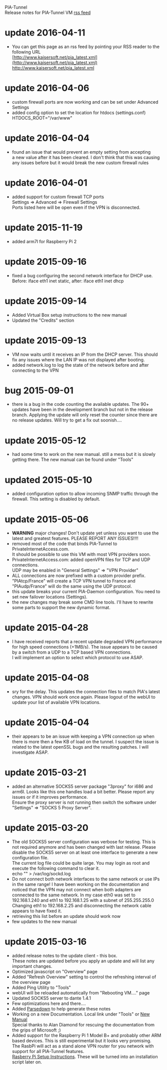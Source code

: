 PIA-Tunnel    
Release notes for PIA-Tunnel VM [rss feed](http://www.kaisersoft.net/pia_latest.xml)    
    
    
    
update 2016-04-11
===============
* You can get this page as an rss feed by pointing your RSS reader to the following URL         
[http://www.kaisersoft.net/pia_latest.xml](http://www.kaisersoft.net/pia_latest.xml)    
<a href="http://www.kaisersoft.net/pia_latest.xml">http://www.kaisersoft.net/pia_latest.xml</a>
    
    
    
update 2016-04-06
===============
* custom firewall ports are now working and can be set under Advanced Settings
* added config option to set the location for htdocs (settings.conf)     
  HTDOCS_ROOT="/var/www"
    
    
    
update 2016-04-04
===============
* found an issue that would prevent an empty setting from accepting     
  a new value after it has been cleared. I don't think that this was causing    
  any issues before but it would break the new custom firewall rules
    
    
    
update 2016-04-01
===============
* added support for custom firewall TCP ports    
  Settings => Advanced => Firewall Settings    
  Ports listed here will be open even if the VPN is disconnected.
    
    
    
update 2015-11-19
===============
* added arm7l for Raspberry Pi 2
    
    
    
update 2015-09-16
===============
* fixed a bug configuring the second network interface for DHCP use. Before: iface eth1 inet static, after: iface eth1 inet dhcp
    
    
    
update 2015-09-14
===============
* Added Virtual Box setup instructions to the new manual
* Updated the "Credits" section
    
    
    
update 2015-09-13
===============
* VM now waits until it receives an IP from the DHCP server. This should fix any issues where the LAN IP was not displayed after booting.
* added network.log to log the state of the network before and after connecting to the VPN
    
    
    
bug 2015-09-01
===============
* there is a bug in the code counting the available updates. The 90+ updates have been in 
the development branch but not in the release branch. Applying the update will only reset the counter since there are no release updates.
Will try to get a fix out soonish....
    
    
    
update 2015-05-12
===============
* had some time to work on the new manual. still a mess but it is slowly getting there.
The new manual can be found under "Tools"
    
    
    
updated 2015-05-10
===============
* added configuration option to allow incoming SNMP traffic through the firewall. This setting is disabled by default.
    
    
    
update 2015-05-06
===============
* **WARNING** major changes! Don't update yet unless you want to use the latest and greatest features. PLEASE REPORT ANY ISSUES!!!!
* removed most of the code that binds PIA-Tunnel to PrivateInternetAccess.com.      
  It should be possible to use this VM with most VPN providers soon.
* PrivateInternetAccess.com: added openVPN files for TCP and UDP connections.     
  UDP may be enabled in "General Settings" => "VPN Provider"
* ALL connections are now prefixed with a custom provider prefix. "PIAtcp/France" will create a TCP VPN tunnel to France and "PIAudp/France" will do the same using the UDP protocol.
* this update breaks your current PIA-Daemon configuration. You need to set new failover locations (Settings).
* the new changes may break some CMD line tools. I'll have to rewrite some parts to support the new dynamic format.
    
    
    
update 2015-04-28
===============
* I have received reports that a recent update degraded VPN performance for high speed connections (+1MB/s). The issue appears to be caused by a switch from a UDP to a TCP based VPN connections.      
I will implement an option to select which protocol to use ASAP.
    
    
    
update 2015-04-08
===============
* sry for the delay. This updates the connection files to match PIA's latest changes. VPN should work once again.
Please logout of the webUI to update your list of available VPN locations.
    
    
    
update 2015-04-04
===============
* their appears to be an issue with keeping a VPN connection up when there is more then a few KB of load on the tunnel. I suspect the issue is related to the latest openSSL bugs and the resulting patches. I will investigate ASAP.
    
    
    
update 2015-03-21
===============
* added an alternative SOCKS5 server package "3proxy" for i686 and arm6l. Looks like this one handles load a bit better.
  Please report any issues or if it improves performance.    
  Ensure the proxy server is not running then switch the software under "Settings" => "SOCKS 5 Proxy Server".
    
    
    
update 2015-03-20
===============
* The old SOCKS5 server configuration was verbose for testing. This is not required anymore and
  has been changed with last release. Please disable the SOCKS5 server on at least one interface
  to generate a new configuration file.  
  The current log file could be quite large. You may login as root and execute the following command to clear it.   
  echo "" >  /var/log/sockd.log
* Do not connect both network interfaces to the same network or use IPs in the same range!
  I have been working on the documentation and noticed that the VPN may not connect
  when both adapters are connected to the same network. In my case eth0 was set to 192.168.1.240
  and eth1 to 192.168.1.25 with a subnet of 255.255.255.0   
  Changing eth1 to 192.168.2.25 and disconnecting the network cable appears to have fixed it.
* retrieving this list before an update should work now
* few updates to the new manual
    
    
    
update 2015-03-16
===============
* added release notes to the update client - this box.  
  These notes are updated before you apply an update and will list any important changes.
* Optimized javascript on "Overview" page
* Added "Refresh Overview" setting to control the refreshing interval of the overview page
* Added Ping Utility to "Tools"
* webUI will be reloaded automatically from "Rebooting VM...." page
* Updated SOCKS5 server to dante 1.4.1
* Few optimizations here and there....
* Added <a href="http://parsedown.org/">Parsedown</a> to help generate these notes
* Working on a new Documentation. Local link under "Tools" or <a href="http://www.kaisersoft.net/pia_doc/index.html">New Manual</a>     
  Special thanks to Alan Diamond for rescuing the documentation from the grips of Microsoft ;)
* Added support for the Raspberry Pi 1 Model B+ and probably other ARM based devices. This is still experimental but it looks very promising.  
The RasbPi will act as a stand alone VPN router for you network with support for all PIA-Tunnel features.  
<a href="http://www.kaisersoft.net/pia_doc/index.html#pi_setup">Rasberry Pi Setup Instructions</a>. These will be turned into an installation script later on.
